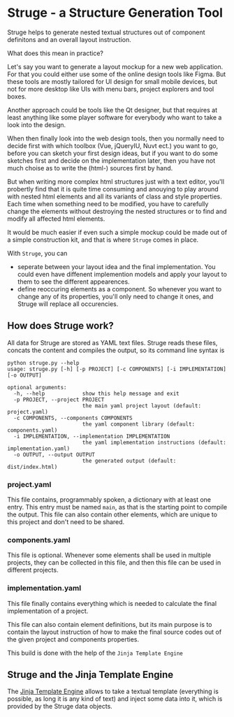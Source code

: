 # Struge - a Structure Generation Tool

Struge helps to generate nested textual structures out of component definitons and an overall layout instruction.

What does this mean in practice?

Let's say you want to generate a layout mockup for a new web application. For that you could either use some of the online design tools like Figma. But these tools are mostly tailored for UI design for small mobile devices, but not for more desktop like UIs with menu bars, project explorers and tool boxes.

Another approach could be tools like the Qt designer, but that requires at least anything like some player software for everybody who want to take a look into the design.

When then finally look into the web design tools, then you normally need to decide first with which toolbox (Vue, jQueryIU, Nuvt ect.) you want to go, before you can sketch your first design ideas, but if you want to do some sketches first and decide on the implementation later, then you have not much choise as to write the (html-) sources first by hand.

But when writing more complex html structures just with a text editor, you'll probertly find that it is quite time consuming and anouying  to play around with nested html elements and all its variants of class and style properties. Each time when something need to be modified, you have to carefully change the elements without destroying the nested structures or to find and modify all affected html elements.

It would be much easier if even such a simple mockup could be made out of a simple construction kit, and that is where `Struge` comes in place.

With `Struge`, you can
  * seperate between your layout idea and the final implementation. You could even have diffenent implemention models and apply your layout to them to see the different appearences.
  * define reoccuring elements as a component. So whenever you want to change any of its properties, you'll only need to change it ones, and Struge will replace all occurencies.

## How does Struge work?
All data for Struge are stored as YAML text files. Struge reads these files, concats the content and compiles the output, so its command line syntax is

```
python struge.py --help
usage: struge.py [-h] [-p PROJECT] [-c COMPONENTS] [-i IMPLEMENTATION] [-o OUTPUT]

optional arguments:
  -h, --help            show this help message and exit
  -p PROJECT, --project PROJECT
                        the main yaml project layout (default: project.yaml)
  -c COMPONENTS, --components COMPONENTS
                        the yaml component library (default: components.yaml)
  -i IMPLEMENTATION, --implementation IMPLEMENTATION
                        the yaml implementation instructions (default: implementation.yaml)
  -o OUTPUT, --output OUTPUT
                        the generated output (default: dist/index.html)
```

### project.yaml
This file contains, programmably spoken, a dictionary with at least one entry. This entry must be named `main`, as that is the starting point to compile the output. This file can also contain other elements, which are unique to this project and don't need to be shared.

### components.yaml
This file is optional. Whenever some elements shall be used in multiple projects, they can be collected in this file, and then this file can be used in different projects. 

### implementation.yaml
This file finally contains everything which is needed to calculate the final implementation of a project.

This file can also contain element definitions, but its main purpose is to contain the layout instruction of how to make the final source codes out of the given project and components properties.


This build is done with the help of the `Jinja Template Engine` 

## Struge and the Jinja Template Engine
The [Jinja Template Engine](https://jinja.palletsprojects.com/en/stable/templates/) allows to take a textual template (everything is possible, as long it is any kind of text) and inject some data into it, which is provided by the Struge data objects.





